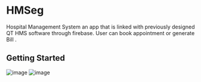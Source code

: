 # HMSeg

 Hospital Management System an app that is linked with previously designed QT HMS software through firebase. 
 User can book appointment or generate Bill . 

## Getting Started

![image](https://user-images.githubusercontent.com/95120715/173625594-3d1b174c-e819-4736-8697-ba96b76c770e.png)
![image](https://user-images.githubusercontent.com/95120715/173625527-255d3ca7-7534-475b-8a35-8bded793f5df.png)
